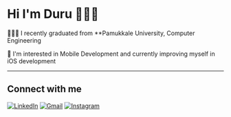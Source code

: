 # Hi I'm Duru 👩🏻‍💻

👩🏻‍🎓 I recently graduated from **Pamukkale University, Computer Engineering


🌱 I'm interested in Mobile Development and currently improving myself in iOS development

---

## Connect with me


[![LinkedIn](https://img.shields.io/badge/-LinkedIn-0A66C2?style=flat&logo=linkedin&logoColor=white)](https://www.linkedin.com/in/duruaydogdu/) 
[![Gmail](https://img.shields.io/badge/-Gmail-EA4335?style=flat&logo=gmail&logoColor=white)](mailto:duruaydogdu02@gmail.com)
[![Instagram](https://img.shields.io/badge/-Instagram-E4405F?style=flat&logo=instagram&logoColor=white)](https://www.instagram.com/druaydogdu)  

